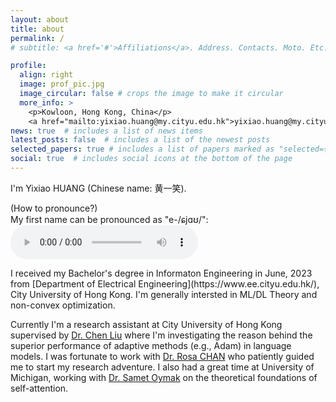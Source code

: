 ```yaml
---
layout: about
title: about
permalink: /
# subtitle: <a href='#'>Affiliations</a>. Address. Contacts. Moto. Etc.

profile:
  align: right
  image: prof_pic.jpg
  image_circular: false # crops the image to make it circular
  more_info: >
    <p>Kowloon, Hong Kong, China</p> 
    <a href="mailto:yixiao.huang@my.cityu.edu.hk">yixiao.huang@my.cityu.edu.hk</a>
news: true  # includes a list of news items
latest_posts: false  # includes a list of the newest posts
selected_papers: true # includes a list of papers marked as "selected={true}"
social: true  # includes social icons at the bottom of the page
---
```


I'm Yixiao HUANG (Chinese name: 黄一笑). <div class="pronunciation-container">
    <span class="button" onclick="togglePronunciation()"> (How to pronounce?)</span>
    <div id="pronunciation" class="pronunciation-content">
      My first name can be pronounced as "e-/ɕjɑʊ/": 
        <audio controls>
            <source src="path_to_your_audio_file.mp3" type="audio/mpeg">
            Your browser does not support the audio element.
        </audio>
    </div>
</div> I received my Bachelor's degree in Informaton Engineering in June, 2023 from [Department of Electrical Engineering](https://www.ee.cityu.edu.hk/), City University of Hong Kong. I'm generally intersted in ML/DL Theory and non-convex optimization. 

Currently I'm a research assistant at City University of Hong Kong supervised by [Dr. Chen Liu](https://liuchen1993.cn/HomePage/index.html) where I'm investigating the reason behind the superior performance of adaptive methods (e.g., Adam) in language models. I was fortunate to work with [Dr. Rosa CHAN](https://cityucompuneurolab.github.io/rosa.html) who patiently guided me to start my research adventure. I also had a great time at University of Michigan, working with [Dr. Samet Oymak](https://intra.ece.ucr.edu/~oymak/index.html) on the theoretical foundations of self-attention. 



<script>
    function togglePronunciation() {
        var content = document.getElementById('pronunciation');
        if (content.classList.contains('show')) {
            content.classList.remove('show');
        } else {
            content.classList.add('show');
        }
    }
</script>
